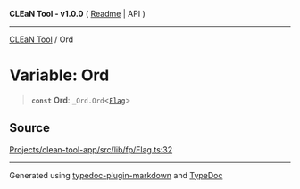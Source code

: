 **CLEaN Tool - v1.0.0** ( [Readme](../README.md) \| API )

***

[CLEaN Tool](../exports.md) / Ord

# Variable: Ord

> **`const`** **Ord**: `_Ord.Ord`\<[`Flag`](../interfaces/Flag.md)\>

## Source

[Projects/clean-tool-app/src/lib/fp/Flag.ts:32](https://github.com/yuckyh/clean-tool-app/)

***

Generated using [typedoc-plugin-markdown](https://www.npmjs.com/package/typedoc-plugin-markdown) and [TypeDoc](https://typedoc.org/)
